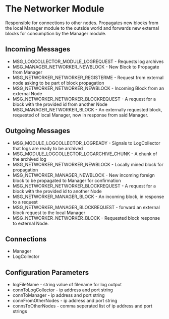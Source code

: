 # The Networker Module

Responsible for connections to other nodes. Propagates new blocks from the local Manager module to the outside world and forwards new external blocks for consumption by the Manager module.

## Incoming Messages
- MSG_LOGCOLLECTOR_MODULE_LOGREQUEST - Requests log archives
- MSG_MANAGER_NETWORKER_NEWBLOCK - New Block to Propagate from Manager
- MSG_NETWORKER_NETWORKER_REGISTERME - Request from external node asking to be part of block propagation
- MSG_NETWORKER_NETWORKER_NEWBLOCK - Incoming Block from an external Node
- MSG_NETWORKER_NETWORKER_BLOCKREQUEST - A request for a block with the provided id from another Node
MSG_MANAGER_NETWORKER_BLOCK - An externally requested block, requested of local Manager, now in response from said Manager.

## Outgoing Messages
- MSG_MODULE_LOGCOLLECTOR_LOGREADY - Signals to LogCollector that logs are ready to be archived
- MSG_MODULE_LOGCOLLECTOR_LOGARCHIVE_CHUNK - A chunk of the archived log
- MSG_NETWORKER_NETWORKER_NEWBLOCK - Locally mined block for propagation
- MSG_NETWORKER_MANAGER_NEWBLOCK - New incoming foreign block to be propagated to Manager for confirmation
- MSG_NETWORKER_NETWORKER_BLOCKREQUEST - A request for a block with the provided id to another Node
- MSG_NETWORKER_MANAGER_BLOCK - An incoming block, in response to a request
- MSG_NETWORKER_MANAGER_BLOCKREQUEST - forward an external block request to the local Manager
- MSG_NETWORKER_NETWORKER_BLOCK - Requested block response to external Node.

## Connections
- Manager
- LogCollector

## Configuration Parameters
- logFileName - string value of filename for log output
- connToLogCollector - ip address and port string
- connToManager - ip address and port string
- connFromOtherNodes - ip address and port string
- connsToOtherNodes - comma seperated list of ip address and port strings
